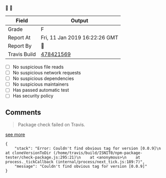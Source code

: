 :robot: :rotating_light:

| Field | Output |
|----|----|
| Grade | F |
| Report At | Fri, 11 Jan 2019 16:22:26 GMT |
| Report By | :robot: |
| Travis Build | [478421569](https://travis-ci.org/ISNIT0/npm-package-tester/builds/478421569) |
    
- [ ] No suspicious file reads
- [ ] No suspicious network requests
- [ ] No suspicious dependencies
- [ ] No suspicious maintainers
- [ ] Has passed automatic test
- [ ] Has security policy

## Comments
> Package check failed on Travis.

[see more](https://travis-ci.org/ISNIT0/npm-package-tester/branches)

```
{
	"stack": "Error: Couldn't find obvious tag for version [0.0.9]\n    at cloneVersionToDir (/home/travis/build/ISNIT0/npm-package-tester/check-package.js:295:21)\n    at <anonymous>\n    at process._tickCallback (internal/process/next_tick.js:189:7)",
	"message": "Couldn't find obvious tag for version [0.0.9]"
}
```


